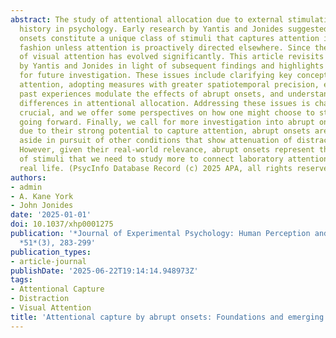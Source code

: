 ```yaml
---
abstract: The study of attentional allocation due to external stimulation has a long
  history in psychology. Early research by Yantis and Jonides suggested that abrupt
  onsets constitute a unique class of stimuli that captures attention in a stimulus-driven
  fashion unless attention is proactively directed elsewhere. Since then, the study
  of visual attention has evolved significantly. This article revisits the core conclusions
  by Yantis and Jonides in light of subsequent findings and highlights emerging issues
  for future investigation. These issues include clarifying key concepts of visual
  attention, adopting measures with greater spatiotemporal precision, exploring how
  past experiences modulate the effects of abrupt onsets, and understanding individual
  differences in attentional allocation. Addressing these issues is challenging but
  crucial, and we offer some perspectives on how one might choose to study these issues
  going forward. Finally, we call for more investigation into abrupt onsets. Perhaps
  due to their strong potential to capture attention, abrupt onsets are often set
  aside in pursuit of other conditions that show attenuation of distractor interference.
  However, given their real-world relevance, abrupt onsets represent the exact type
  of stimuli that we need to study more to connect laboratory attention research to
  real life. (PsycInfo Database Record (c) 2025 APA, all rights reserved)
authors:
- admin
- A. Kane York
- John Jonides
date: '2025-01-01'
doi: 10.1037/xhp0001275
publication: '*Journal of Experimental Psychology: Human Perception and Performance*,
  *51*(3), 283-299'
publication_types:
- article-journal
publishDate: '2025-06-22T19:14:14.948973Z'
tags:
- Attentional Capture
- Distraction
- Visual Attention
title: 'Attentional capture by abrupt onsets: Foundations and emerging issues'
---
```

